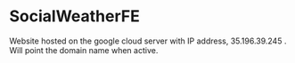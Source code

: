 # SocialWeatherFE
Website hosted on the google cloud server with IP address, 35.196.39.245 . Will point the domain name when active.
